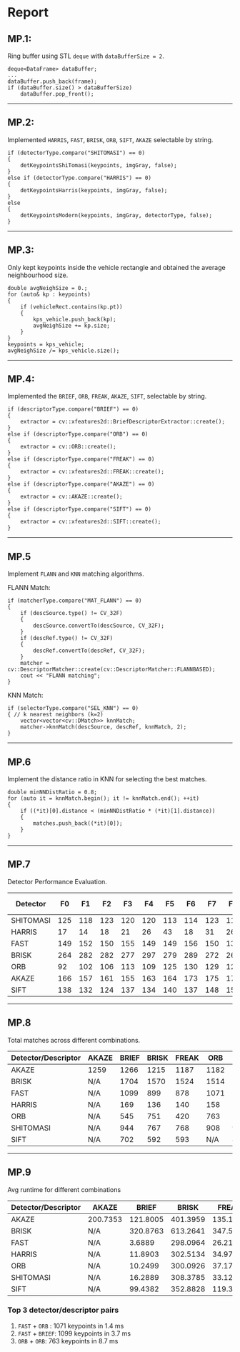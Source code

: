 
# Report

## MP.1:
Ring buffer using STL `deque` with `dataBufferSize = 2`.

```
deque<DataFrame> dataBuffer;
...
dataBuffer.push_back(frame);
if (dataBuffer.size() > dataBufferSize)
    dataBuffer.pop_front();
```

---

## MP.2:
Implemented `HARRIS`, `FAST`, `BRISK`, `ORB`, `SIFT`, `AKAZE` selectable by string.

```
if (detectorType.compare("SHITOMASI") == 0)
{
    detKeypointsShiTomasi(keypoints, imgGray, false);
}
else if (detectorType.compare("HARRIS") == 0)
{
    detKeypointsHarris(keypoints, imgGray, false);
}
else 
{
    detKeypointsModern(keypoints, imgGray, detectorType, false);
}
```
---
## MP.3:
Only kept keypoints inside the vehicle rectangle and obtained the average neighbourhood size.

```
double avgNeighSize = 0.;
for (auto& kp : keypoints)
{
    if (vehicleRect.contains(kp.pt))
    {
        kps_vehicle.push_back(kp);
        avgNeighSize += kp.size;
    }
}
keypoints = kps_vehicle;
avgNeighSize /= kps_vehicle.size();
```

---
## MP.4:
Implemented the `BRIEF`, `ORB`, `FREAK`, `AKAZE`, `SIFT`, selectable by string.

```
if (descriptorType.compare("BRIEF") == 0)
{
    extractor = cv::xfeatures2d::BriefDescriptorExtractor::create();
}
else if (descriptorType.compare("ORB") == 0)
{
    extractor = cv::ORB::create();
}
else if (descriptorType.compare("FREAK") == 0)
{
    extractor = cv::xfeatures2d::FREAK::create();
}
else if (descriptorType.compare("AKAZE") == 0)
{
    extractor = cv::AKAZE::create();
}
else if (descriptorType.compare("SIFT") == 0)
{
    extractor = cv::xfeatures2d::SIFT::create();
}
```

---
## MP.5

Implement `FLANN` and `KNN` matching algorithms.

FLANN Match:
```
if (matcherType.compare("MAT_FLANN") == 0)
{
    if (descSource.type() != CV_32F)
    { 
        descSource.convertTo(descSource, CV_32F); 
    }
    if (descRef.type() != CV_32F)
    {
        descRef.convertTo(descRef, CV_32F);
    }
    matcher = cv::DescriptorMatcher::create(cv::DescriptorMatcher::FLANNBASED);
    cout << "FLANN matching";
}
```

KNN Match:
```
if (selectorType.compare("SEL_KNN") == 0)
{ // k nearest neighbors (k=2)
    vector<vector<cv::DMatch>> knnMatch;
    matcher->knnMatch(descSource, descRef, knnMatch, 2); 
}
```

---
## MP.6

Implement the distance ratio in KNN for selecting the best matches.

```
double minNNDistRatio = 0.8;
for (auto it = knnMatch.begin(); it != knnMatch.end(); ++it)
{
    if ((*it)[0].distance < (minNNDistRatio * (*it)[1].distance))
    {
        matches.push_back((*it)[0]);
    }
}
```

---
## MP.7

Detector Performance Evaluation.

| Detector | F0 | F1 | F2| F3 | F4 | F5 | F6 | F7 | F8 | F9 | Total Keypoints | Neighbourhood Size|
|---|---|---|---|---|---|---|---|---|---|---|---|---|
| SHITOMASI | 125|118|123|120|120|113|114|123|111 | 112 | 1179| 4 | 
| HARRIS | 17|14|18|21|26|43|18|31|26|34|248| 6
| FAST | 149|152|150|155|149|149|156|150|138|143|1491 | 7
| BRISK | 264|282|282|277|297|279|289|272|266|254|2762 | 21.94
| ORB | 92|102|106|113|109|125|130|129|127|128|1161 | 56.06
| AKAZE | 166|157|161|155|163|164|173|175|177|179|1670 | 7.71
| SIFT | 138|132|124|137|134|140|137|148|159|137|1386 |5.03


---
## MP.8
Total matches across different combinations.

| Detector/Descriptor | AKAZE | BRIEF | BRISK | FREAK | ORB | SIFT | 
|---|---|---|---|---|---|---|
|AKAZE| 1259 | 1266 | 1215 | 1187 | 1182 | 1270 |
|BRISK| N/A | 1704 | 1570 | 1524 | 1514 | 1646 |
|FAST| N/A | 1099 | 899 | 878 | 1071 | 1046 |
|HARRIS| N/A | 169 | 136 | 140 | 158 | 160 |
|ORB| N/A | 545 | 751 | 420 | 763 | 763 |
|SHITOMASI| N/A | 944 | 767 | 768 | 908 | 927 | 
|SIFT| N/A | 702 | 592 | 593 | N/A | 800 |

---
## MP.9
Avg runtime for different combinations

| Detector/Descriptor | AKAZE | BRIEF | BRISK | FREAK | ORB | SIFT | 
|---|---|---|---|---|---|---|
|AKAZE| 200.7353 | 121.8005 | 401.3959 | 135.1321 | 102.3978 | 126.5250 |
|BRISK| N/A | 320.8763 | 613.2641 | 347.5493 | 323.7865 | 347.7157 |
|FAST| N/A | 3.6889 | 298.0964 | 26.21036 | 1.3944 | 19.2610 |
|HARRIS| N/A | 11.8903 | 302.5134 | 34.9720 | 11.7223 | 21.0356 |
|ORB| N/A | 10.2499 | 300.0926 | 37.1792 | 8.7544 | 60.7399 |
|SHITOMASI| N/A | 16.2889 | 308.3785 | 33.1291 | 15.1846 | 23.3756 | 
|SIFT| N/A | 99.4382 | 352.8828 | 119.3152 | N/A | 144.704 |

### Top 3 detector/descriptor pairs

1. `FAST` + `ORB` : 1071 keypoints in 1.4 ms
2. `FAST` + `BRIEF`: 1099 keypoints in 3.7 ms
3. `ORB` + `ORB`: 763 keypoints in 8.7 ms